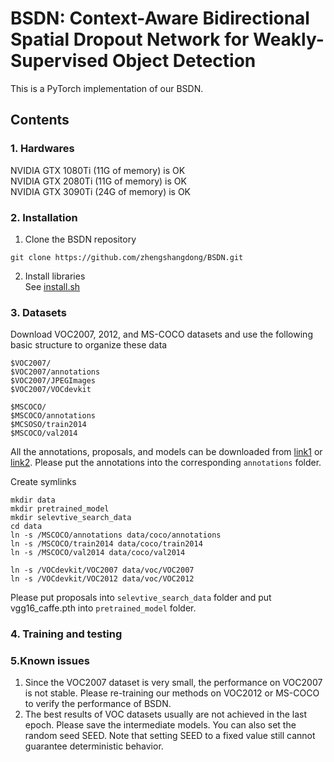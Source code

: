 # BSDN: Context-Aware Bidirectional Spatial Dropout Network for Weakly-Supervised Object Detection
This is a PyTorch implementation of our BSDN.

## Contents
### 1. Hardwares
NVIDIA GTX 1080Ti (11G of memory) is OK  
NVIDIA GTX 2080Ti (11G of memory) is OK  
NVIDIA GTX 3090Ti (24G of memory) is OK  

### 2. Installation
1. Clone the BSDN repository  
```
git clone https://github.com/zhengshangdong/BSDN.git
```  
2. Install libraries  
See [install.sh](https://github.com/zhengshangdong/BSDN/blob/master/install.sh)

### 3. Datasets  
Download VOC2007, 2012, and MS-COCO datasets and use the following basic structure to organize these data
```
$VOC2007/                           
$VOC2007/annotations
$VOC2007/JPEGImages
$VOC2007/VOCdevkit
```
```
$MSCOCO/                           
$MSCOCO/annotations
$MCSOSO/train2014
$MSCOCO/val2014
```
All the annotations, proposals, and models can be downloaded from [link1](https://baidu.com) or [link2](https://baidu.com). Please put the annotations into the corresponding `annotations` folder.  

Create symlinks
```
mkdir data
mkdir pretrained_model
mkdir selevtive_search_data
cd data
ln -s /MSCOCO/annotations data/coco/annotations
ln -s /MSCOCO/train2014 data/coco/train2014
ln -s /MSCOCO/val2014 data/coco/val2014
```
```
ln -s /VOCdevkit/VOC2007 data/voc/VOC2007
ln -s /VOCdevkit/VOC2012 data/voc/VOC2012
```
Please put proposals into `selevtive_search_data` folder and put vgg16_caffe.pth into `pretrained_model` folder.
### 4. Training and testing


### 5.Known issues
1. Since the VOC2007 dataset is very small, the performance on VOC2007 is not stable. Please re-training our methods on VOC2012 or MS-COCO to verify the performance of BSDN. 
2. The best results of VOC datasets usually are not achieved in the last epoch. Please save the intermediate models. You can also set the random seed SEED. Note that setting SEED to a fixed value still cannot guarantee deterministic behavior.
